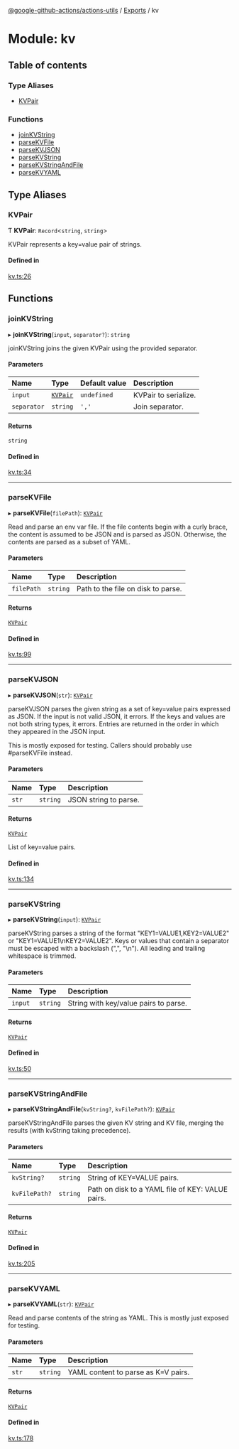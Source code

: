 [@google-github-actions/actions-utils](../README.md) / [Exports](../modules.md) / kv

# Module: kv

## Table of contents

### Type Aliases

- [KVPair](kv.md#kvpair)

### Functions

- [joinKVString](kv.md#joinkvstring)
- [parseKVFile](kv.md#parsekvfile)
- [parseKVJSON](kv.md#parsekvjson)
- [parseKVString](kv.md#parsekvstring)
- [parseKVStringAndFile](kv.md#parsekvstringandfile)
- [parseKVYAML](kv.md#parsekvyaml)

## Type Aliases

### KVPair

Ƭ **KVPair**: `Record`\<`string`, `string`\>

KVPair represents a key=value pair of strings.

#### Defined in

[kv.ts:26](https://github.com/google-github-actions/actions-utils/blob/main/src/kv.ts#L26)

## Functions

### joinKVString

▸ **joinKVString**(`input`, `separator?`): `string`

joinKVString joins the given KVPair using the provided separator.

#### Parameters

| Name | Type | Default value | Description |
| :------ | :------ | :------ | :------ |
| `input` | [`KVPair`](kv.md#kvpair) | `undefined` | KVPair to serialize. |
| `separator` | `string` | `','` | Join separator. |

#### Returns

`string`

#### Defined in

[kv.ts:34](https://github.com/google-github-actions/actions-utils/blob/main/src/kv.ts#L34)

___

### parseKVFile

▸ **parseKVFile**(`filePath`): [`KVPair`](kv.md#kvpair)

Read and parse an env var file. If the file contents begin with a curly
brace, the content is assumed to be JSON and is parsed as JSON. Otherwise,
the contents are parsed as a subset of YAML.

#### Parameters

| Name | Type | Description |
| :------ | :------ | :------ |
| `filePath` | `string` | Path to the file on disk to parse. |

#### Returns

[`KVPair`](kv.md#kvpair)

#### Defined in

[kv.ts:99](https://github.com/google-github-actions/actions-utils/blob/main/src/kv.ts#L99)

___

### parseKVJSON

▸ **parseKVJSON**(`str`): [`KVPair`](kv.md#kvpair)

parseKVJSON parses the given string as a set of key=value pairs expressed as
JSON. If the input is not valid JSON, it errors. If the keys and values are
not both string types, it errors. Entries are returned in the order in which
they appeared in the JSON input.

This is mostly exposed for testing. Callers should probably use #parseKVFile
instead.

#### Parameters

| Name | Type | Description |
| :------ | :------ | :------ |
| `str` | `string` | JSON string to parse. |

#### Returns

[`KVPair`](kv.md#kvpair)

List of key=value pairs.

#### Defined in

[kv.ts:134](https://github.com/google-github-actions/actions-utils/blob/main/src/kv.ts#L134)

___

### parseKVString

▸ **parseKVString**(`input`): [`KVPair`](kv.md#kvpair)

parseKVString parses a string of the format "KEY1=VALUE1,KEY2=VALUE2" or
"KEY1=VALUE1\nKEY2=VALUE2". Keys or values that contain a separator must be
escaped with a backslash ("\,", "\\n"). All leading and trailing whitespace
is trimmed.

#### Parameters

| Name | Type | Description |
| :------ | :------ | :------ |
| `input` | `string` | String with key/value pairs to parse. |

#### Returns

[`KVPair`](kv.md#kvpair)

#### Defined in

[kv.ts:50](https://github.com/google-github-actions/actions-utils/blob/main/src/kv.ts#L50)

___

### parseKVStringAndFile

▸ **parseKVStringAndFile**(`kvString?`, `kvFilePath?`): [`KVPair`](kv.md#kvpair)

parseKVStringAndFile parses the given KV string and KV file, merging the
results (with kvString taking precedence).

#### Parameters

| Name | Type | Description |
| :------ | :------ | :------ |
| `kvString?` | `string` | String of KEY=VALUE pairs. |
| `kvFilePath?` | `string` | Path on disk to a YAML file of KEY: VALUE pairs. |

#### Returns

[`KVPair`](kv.md#kvpair)

#### Defined in

[kv.ts:205](https://github.com/google-github-actions/actions-utils/blob/main/src/kv.ts#L205)

___

### parseKVYAML

▸ **parseKVYAML**(`str`): [`KVPair`](kv.md#kvpair)

Read and parse contents of the string as YAML. This is mostly just exposed
for testing.

#### Parameters

| Name | Type | Description |
| :------ | :------ | :------ |
| `str` | `string` | YAML content to parse as K=V pairs. |

#### Returns

[`KVPair`](kv.md#kvpair)

#### Defined in

[kv.ts:178](https://github.com/google-github-actions/actions-utils/blob/main/src/kv.ts#L178)
